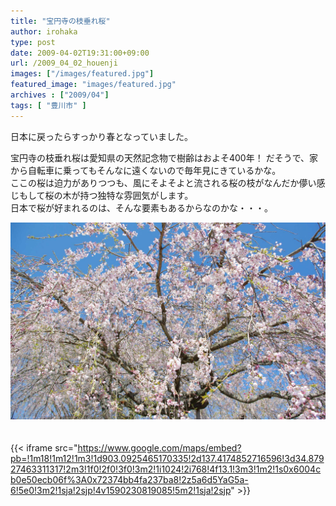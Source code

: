 ```yaml
---
title: "宝円寺の枝垂れ桜"
author: irohaka
type: post
date: 2009-04-02T19:31:00+09:00
url: /2009_04_02_houenji
images: ["/images/featured.jpg"]
featured_image: "images/featured.jpg"
archives : ["2009/04"]
tags: [ "豊川市" ]
---
```


 日本に戻ったらすっかり春となっていました。  
 <!--more-->

宝円寺の枝垂れ桜は愛知県の天然記念物で樹齢はおよそ400年！ だそうで、家から自転車に乗ってもそんなに遠くないので毎年見にきているかな。  
ここの桜は迫力がありつつも、風にそよそよと流される桜の枝がなんだか儚い感じもして桜の木が持つ独特な雰囲気がします。  
日本で桜が好まれるのは、そんな要素もあるからなのかな・・・。  

![桜はよいぞ・・・。](images/2009_04_02_houenjisakkura.jpg)  

　  
{{< iframe src="https://www.google.com/maps/embed?pb=!1m18!1m12!1m3!1d903.0925465170335!2d137.4174852716596!3d34.87927463311317!2m3!1f0!2f0!3f0!3m2!1i1024!2i768!4f13.1!3m3!1m2!1s0x6004cb0e50ecb06f%3A0x72374bb4fa237ba8!2z5a6d5YaG5a-6!5e0!3m2!1sja!2sjp!4v1590230819085!5m2!1sja!2sjp" >}}

